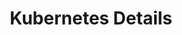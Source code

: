---
title: "Kubernetes Details"
description: "Explore the intricate details of Kubernetes, its architecture, components, and how it orchestrates containerized applications effectively."
banner: "images/exoscale-icon.svg"
weight: 3
tags: [kubernetes]
level: "beginner"
categories: [exoscale,kubernetes]
---